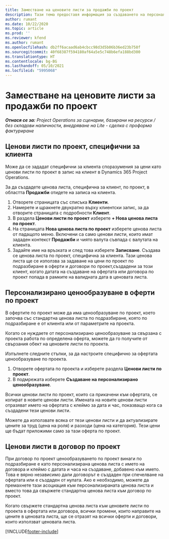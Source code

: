 ```yaml
---
title: Заместване на ценовите листи за продажби по проект
description: Тази тема предоставя информация за създаването на персонализирани ценови листи за продажби.
author: rumant
ms.date: 10/22/2020
ms.topic: article
ms.prod: ''
ms.reviewer: kfend
ms.author: rumant
ms.openlocfilehash: db2ff6acaad6ab4cbcc98d3d5b06b36ed23b758f
ms.sourcegitcommit: 40f68387f594180af64a5e5c748b6efa188bd300
ms.translationtype: HT
ms.contentlocale: bg-BG
ms.lasthandoff: 05/10/2021
ms.locfileid: "5995068"
---
```

# <a name="override-project-sales-price-lists"></a>Заместване на ценовите листи за продажби по проект

_**Отнася се за:** Project Operations за сценарии, базирани на ресурси / без складови наличности, внедряване на Lite - сделка с проформа фактуриране_

## <a name="customer-specific-project-price-lists"></a>Ценови листи по проект, специфични за клиента

Може да се зададат специфични за клиента споразумения за цени като ценови листи по проект в запис на клиент в Dynamics 365 Project Operations.

За да създадете ценова листа, специфична за клиент, по проект, в областта **Продажби** отидете на записа на клиента.

1. Отворете страницата със списъка **Клиенти**.
2. Намерете и щракнете двукратно върху клиентски запис, за да отворите страницата с подробности **Клиент**.
3. В раздела **Ценови листи по проект** изберете **+ Нова ценова листа по проект**.
4. На страницата **Нова ценова листа по проект** изберете ценова листа от падащото меню. Включени са само ценови листи, които имат зададен контекст **Продажби** и чиято валута съвпада с валутата на клиента.
5. Задайте име на връзката и след това изберете **Записване**. Създава се ценова листа по проект, специфична за клиента. Тази ценова листа ще се използва за задаване на цени по проект по подразбиране в оферти и договори по проект,създадени за този клиент, когато датата на създаване на офертата или договора по проект попада в рамките на валидната дата в ценовата листа.

## <a name="custom-pricing-on-project-quotes"></a>Персонализирано ценообразуване в оферти по проект

В офертите по проект може да има ценообразуване по проект, което започва със стандартна ценова листа по подразбиране, която по подразбиране е от клиента или от параметрите на проекта.

Когато се нуждаете от персонализирано ценообразуване за свързана с проекта работа по определена оферта, можете да го получите от свързания обект на ценовите листи по проекта.

Изпълнете следните стъпки, за да настроите специфично за офертата ценообразуване по проекта.

1. Отворете офертата по проекта и изберете раздела **Ценови листи по проект**.
2. В подмрежата изберете **Създаване на персонализирано ценообразуване**.

Всички ценови листи по проект, които са прикачени към офертата, се копират в новите ценови листи. Имената на новите ценови листи отразяват името на офертата с клеймо за дата и час, показващо кога са създадени тези ценови листи.

Можете да използвате всяка от тези ценови листи и да актуализирате цените за труд (цена на роля) и разходи (цена на категория). Тези цени ще бъдат приложими само за тази оферта по проект.

## <a name="price-lists-on-a-project-contract"></a>Ценови листи в договор по проект

При договор по проект ценообразуването по проект винаги по подразбиране е като персонализирана ценова листа с името на договора и клеймо с датата и часа на създаване, добавено към името. Това е вярно независимо дали договорът е създаден при спечелване на офертата или е създаден от нулата. Ако е необходимо, можете да премахнете тази асоциация към персонализираната ценова листа и вместо това да свържете стандартна ценова листа към договор по проект.

Когато свържете стандартна ценова листа към ценовите листи по проекта в офертата или договора, всички промени, които направите на цените в ценовата листа, ще се отразят на всички оферти и договори, които използват ценовата листа.


[!INCLUDE[footer-include](../includes/footer-banner.md)]